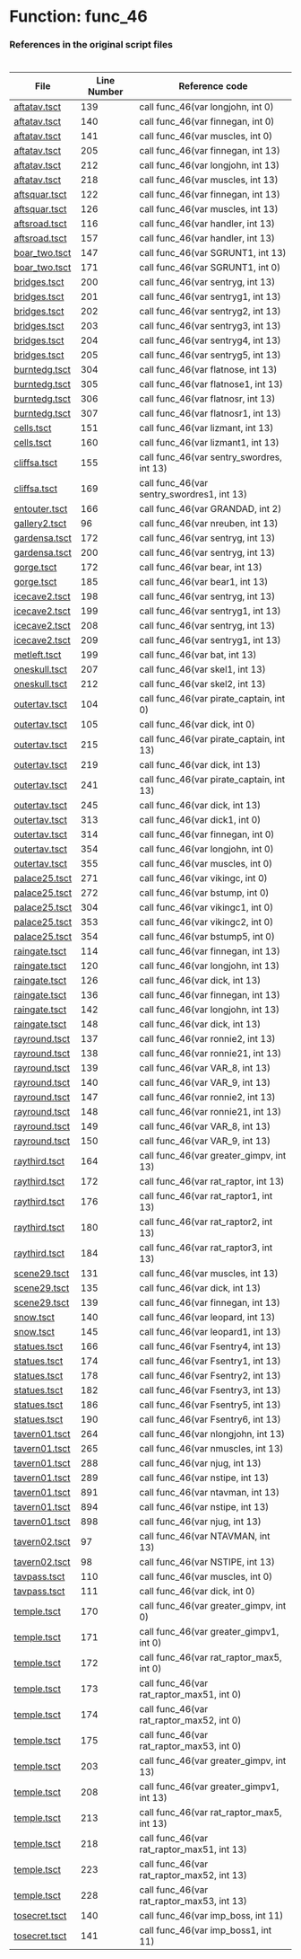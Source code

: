 # Function: func_46
### References in the original script files

#

| File | Line Number | Reference code |
| --- | --- | --- |
| [aftatav.tsct](../../../out/aftatav.tsct#L139) | 139 | call func_46(var longjohn, int 0) |
| [aftatav.tsct](../../../out/aftatav.tsct#L140) | 140 | call func_46(var finnegan, int 0) |
| [aftatav.tsct](../../../out/aftatav.tsct#L141) | 141 | call func_46(var muscles, int 0) |
| [aftatav.tsct](../../../out/aftatav.tsct#L205) | 205 | call func_46(var finnegan, int 13) |
| [aftatav.tsct](../../../out/aftatav.tsct#L212) | 212 | call func_46(var longjohn, int 13) |
| [aftatav.tsct](../../../out/aftatav.tsct#L218) | 218 | call func_46(var muscles, int 13) |
| [aftsquar.tsct](../../../out/aftsquar.tsct#L122) | 122 | call func_46(var finnegan, int 13) |
| [aftsquar.tsct](../../../out/aftsquar.tsct#L126) | 126 | call func_46(var muscles, int 13) |
| [aftsroad.tsct](../../../out/aftsroad.tsct#L116) | 116 | call func_46(var handler, int 13) |
| [aftsroad.tsct](../../../out/aftsroad.tsct#L157) | 157 | call func_46(var handler, int 13) |
| [boar_two.tsct](../../../out/boar_two.tsct#L147) | 147 | call func_46(var SGRUNT1, int 13) |
| [boar_two.tsct](../../../out/boar_two.tsct#L171) | 171 | call func_46(var SGRUNT1, int 0) |
| [bridges.tsct](../../../out/bridges.tsct#L200) | 200 | call func_46(var sentryg, int 13) |
| [bridges.tsct](../../../out/bridges.tsct#L201) | 201 | call func_46(var sentryg1, int 13) |
| [bridges.tsct](../../../out/bridges.tsct#L202) | 202 | call func_46(var sentryg2, int 13) |
| [bridges.tsct](../../../out/bridges.tsct#L203) | 203 | call func_46(var sentryg3, int 13) |
| [bridges.tsct](../../../out/bridges.tsct#L204) | 204 | call func_46(var sentryg4, int 13) |
| [bridges.tsct](../../../out/bridges.tsct#L205) | 205 | call func_46(var sentryg5, int 13) |
| [burntedg.tsct](../../../out/burntedg.tsct#L304) | 304 | call func_46(var flatnose, int 13) |
| [burntedg.tsct](../../../out/burntedg.tsct#L305) | 305 | call func_46(var flatnose1, int 13) |
| [burntedg.tsct](../../../out/burntedg.tsct#L306) | 306 | call func_46(var flatnosr, int 13) |
| [burntedg.tsct](../../../out/burntedg.tsct#L307) | 307 | call func_46(var flatnosr1, int 13) |
| [cells.tsct](../../../out/cells.tsct#L151) | 151 | call func_46(var lizmant, int 13) |
| [cells.tsct](../../../out/cells.tsct#L160) | 160 | call func_46(var lizmant1, int 13) |
| [cliffsa.tsct](../../../out/cliffsa.tsct#L155) | 155 | call func_46(var sentry_swordres, int 13) |
| [cliffsa.tsct](../../../out/cliffsa.tsct#L169) | 169 | call func_46(var sentry_swordres1, int 13) |
| [entouter.tsct](../../../out/entouter.tsct#L166) | 166 | call func_46(var GRANDAD, int 2) |
| [gallery2.tsct](../../../out/gallery2.tsct#L96) | 96 | call func_46(var nreuben, int 13) |
| [gardensa.tsct](../../../out/gardensa.tsct#L172) | 172 | call func_46(var sentryg, int 13) |
| [gardensa.tsct](../../../out/gardensa.tsct#L200) | 200 | call func_46(var sentryg, int 13) |
| [gorge.tsct](../../../out/gorge.tsct#L172) | 172 | call func_46(var bear, int 13) |
| [gorge.tsct](../../../out/gorge.tsct#L185) | 185 | call func_46(var bear1, int 13) |
| [icecave2.tsct](../../../out/icecave2.tsct#L198) | 198 | call func_46(var sentryg, int 13) |
| [icecave2.tsct](../../../out/icecave2.tsct#L199) | 199 | call func_46(var sentryg1, int 13) |
| [icecave2.tsct](../../../out/icecave2.tsct#L208) | 208 | call func_46(var sentryg, int 13) |
| [icecave2.tsct](../../../out/icecave2.tsct#L209) | 209 | call func_46(var sentryg1, int 13) |
| [metleft.tsct](../../../out/metleft.tsct#L199) | 199 | call func_46(var bat, int 13) |
| [oneskull.tsct](../../../out/oneskull.tsct#L207) | 207 | call func_46(var skel1, int 13) |
| [oneskull.tsct](../../../out/oneskull.tsct#L212) | 212 | call func_46(var skel2, int 13) |
| [outertav.tsct](../../../out/outertav.tsct#L104) | 104 | call func_46(var pirate_captain, int 0) |
| [outertav.tsct](../../../out/outertav.tsct#L105) | 105 | call func_46(var dick, int 0) |
| [outertav.tsct](../../../out/outertav.tsct#L215) | 215 | call func_46(var pirate_captain, int 13) |
| [outertav.tsct](../../../out/outertav.tsct#L219) | 219 | call func_46(var dick, int 13) |
| [outertav.tsct](../../../out/outertav.tsct#L241) | 241 | call func_46(var pirate_captain, int 13) |
| [outertav.tsct](../../../out/outertav.tsct#L245) | 245 | call func_46(var dick, int 13) |
| [outertav.tsct](../../../out/outertav.tsct#L313) | 313 | call func_46(var dick1, int 0) |
| [outertav.tsct](../../../out/outertav.tsct#L314) | 314 | call func_46(var finnegan, int 0) |
| [outertav.tsct](../../../out/outertav.tsct#L354) | 354 | call func_46(var longjohn, int 0) |
| [outertav.tsct](../../../out/outertav.tsct#L355) | 355 | call func_46(var muscles, int 0) |
| [palace25.tsct](../../../out/palace25.tsct#L271) | 271 | call func_46(var vikingc, int 0) |
| [palace25.tsct](../../../out/palace25.tsct#L272) | 272 | call func_46(var bstump, int 0) |
| [palace25.tsct](../../../out/palace25.tsct#L304) | 304 | call func_46(var vikingc1, int 0) |
| [palace25.tsct](../../../out/palace25.tsct#L353) | 353 | call func_46(var vikingc2, int 0) |
| [palace25.tsct](../../../out/palace25.tsct#L354) | 354 | call func_46(var bstump5, int 0) |
| [raingate.tsct](../../../out/raingate.tsct#L114) | 114 | call func_46(var finnegan, int 13) |
| [raingate.tsct](../../../out/raingate.tsct#L120) | 120 | call func_46(var longjohn, int 13) |
| [raingate.tsct](../../../out/raingate.tsct#L126) | 126 | call func_46(var dick, int 13) |
| [raingate.tsct](../../../out/raingate.tsct#L136) | 136 | call func_46(var finnegan, int 13) |
| [raingate.tsct](../../../out/raingate.tsct#L142) | 142 | call func_46(var longjohn, int 13) |
| [raingate.tsct](../../../out/raingate.tsct#L148) | 148 | call func_46(var dick, int 13) |
| [rayround.tsct](../../../out/rayround.tsct#L137) | 137 | call func_46(var ronnie2, int 13) |
| [rayround.tsct](../../../out/rayround.tsct#L138) | 138 | call func_46(var ronnie21, int 13) |
| [rayround.tsct](../../../out/rayround.tsct#L139) | 139 | call func_46(var VAR_8, int 13) |
| [rayround.tsct](../../../out/rayround.tsct#L140) | 140 | call func_46(var VAR_9, int 13) |
| [rayround.tsct](../../../out/rayround.tsct#L147) | 147 | call func_46(var ronnie2, int 13) |
| [rayround.tsct](../../../out/rayround.tsct#L148) | 148 | call func_46(var ronnie21, int 13) |
| [rayround.tsct](../../../out/rayround.tsct#L149) | 149 | call func_46(var VAR_8, int 13) |
| [rayround.tsct](../../../out/rayround.tsct#L150) | 150 | call func_46(var VAR_9, int 13) |
| [raythird.tsct](../../../out/raythird.tsct#L164) | 164 | call func_46(var greater_gimpv, int 13) |
| [raythird.tsct](../../../out/raythird.tsct#L172) | 172 | call func_46(var rat_raptor, int 13) |
| [raythird.tsct](../../../out/raythird.tsct#L176) | 176 | call func_46(var rat_raptor1, int 13) |
| [raythird.tsct](../../../out/raythird.tsct#L180) | 180 | call func_46(var rat_raptor2, int 13) |
| [raythird.tsct](../../../out/raythird.tsct#L184) | 184 | call func_46(var rat_raptor3, int 13) |
| [scene29.tsct](../../../out/scene29.tsct#L131) | 131 | call func_46(var muscles, int 13) |
| [scene29.tsct](../../../out/scene29.tsct#L135) | 135 | call func_46(var dick, int 13) |
| [scene29.tsct](../../../out/scene29.tsct#L139) | 139 | call func_46(var finnegan, int 13) |
| [snow.tsct](../../../out/snow.tsct#L140) | 140 | call func_46(var leopard, int 13) |
| [snow.tsct](../../../out/snow.tsct#L145) | 145 | call func_46(var leopard1, int 13) |
| [statues.tsct](../../../out/statues.tsct#L166) | 166 | call func_46(var Fsentry4, int 13) |
| [statues.tsct](../../../out/statues.tsct#L174) | 174 | call func_46(var Fsentry1, int 13) |
| [statues.tsct](../../../out/statues.tsct#L178) | 178 | call func_46(var Fsentry2, int 13) |
| [statues.tsct](../../../out/statues.tsct#L182) | 182 | call func_46(var Fsentry3, int 13) |
| [statues.tsct](../../../out/statues.tsct#L186) | 186 | call func_46(var Fsentry5, int 13) |
| [statues.tsct](../../../out/statues.tsct#L190) | 190 | call func_46(var Fsentry6, int 13) |
| [tavern01.tsct](../../../out/tavern01.tsct#L264) | 264 | call func_46(var nlongjohn, int 13) |
| [tavern01.tsct](../../../out/tavern01.tsct#L265) | 265 | call func_46(var nmuscles, int 13) |
| [tavern01.tsct](../../../out/tavern01.tsct#L288) | 288 | call func_46(var njug, int 13) |
| [tavern01.tsct](../../../out/tavern01.tsct#L289) | 289 | call func_46(var nstipe, int 13) |
| [tavern01.tsct](../../../out/tavern01.tsct#L891) | 891 | call func_46(var ntavman, int 13) |
| [tavern01.tsct](../../../out/tavern01.tsct#L894) | 894 | call func_46(var nstipe, int 13) |
| [tavern01.tsct](../../../out/tavern01.tsct#L898) | 898 | call func_46(var njug, int 13) |
| [tavern02.tsct](../../../out/tavern02.tsct#L97) | 97 | call func_46(var NTAVMAN, int 13) |
| [tavern02.tsct](../../../out/tavern02.tsct#L98) | 98 | call func_46(var NSTIPE, int 13) |
| [tavpass.tsct](../../../out/tavpass.tsct#L110) | 110 | call func_46(var muscles, int 0) |
| [tavpass.tsct](../../../out/tavpass.tsct#L111) | 111 | call func_46(var dick, int 0) |
| [temple.tsct](../../../out/temple.tsct#L170) | 170 | call func_46(var greater_gimpv, int 0) |
| [temple.tsct](../../../out/temple.tsct#L171) | 171 | call func_46(var greater_gimpv1, int 0) |
| [temple.tsct](../../../out/temple.tsct#L172) | 172 | call func_46(var rat_raptor_max5, int 0) |
| [temple.tsct](../../../out/temple.tsct#L173) | 173 | call func_46(var rat_raptor_max51, int 0) |
| [temple.tsct](../../../out/temple.tsct#L174) | 174 | call func_46(var rat_raptor_max52, int 0) |
| [temple.tsct](../../../out/temple.tsct#L175) | 175 | call func_46(var rat_raptor_max53, int 0) |
| [temple.tsct](../../../out/temple.tsct#L203) | 203 | call func_46(var greater_gimpv, int 13) |
| [temple.tsct](../../../out/temple.tsct#L208) | 208 | call func_46(var greater_gimpv1, int 13) |
| [temple.tsct](../../../out/temple.tsct#L213) | 213 | call func_46(var rat_raptor_max5, int 13) |
| [temple.tsct](../../../out/temple.tsct#L218) | 218 | call func_46(var rat_raptor_max51, int 13) |
| [temple.tsct](../../../out/temple.tsct#L223) | 223 | call func_46(var rat_raptor_max52, int 13) |
| [temple.tsct](../../../out/temple.tsct#L228) | 228 | call func_46(var rat_raptor_max53, int 13) |
| [tosecret.tsct](../../../out/tosecret.tsct#L140) | 140 | call func_46(var imp_boss, int 11) |
| [tosecret.tsct](../../../out/tosecret.tsct#L141) | 141 | call func_46(var imp_boss1, int 11) |
